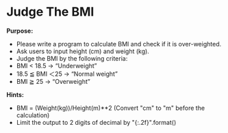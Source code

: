 # Judge The BMI
 
<b>Purpose:</b>
- Please write a program to calculate BMI and check if it is over-weighted.
- Ask users to input height (cm) and weight (kg).
- Judge the BMI by the following criteria:
- BMI < 18.5 → “Underweight”
- 18.5 ≦ BMI ＜25 → “Normal weight”
- BMI ≧ 25 → “Overweight”

<b>Hints:</b>
- BMI = (Weight(kg))/Height(m)**2  (Convert "cm" to "m" before the calculation)
- Limit the output to 2 digits of decimal by "{:.2f}".format()
